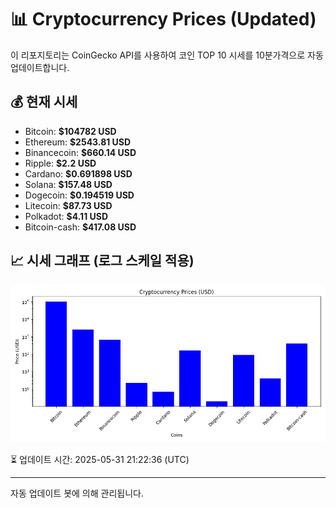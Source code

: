 
# 📊 Cryptocurrency Prices (Updated)

이 리포지토리는 CoinGecko API를 사용하여 코인 TOP 10 시세를 10분가격으로 자동 업데이트합니다.

## 💰 현재 시세
- Bitcoin: **$104782 USD**
- Ethereum: **$2543.81 USD**
- Binancecoin: **$660.14 USD**
- Ripple: **$2.2 USD**
- Cardano: **$0.691898 USD**
- Solana: **$157.48 USD**
- Dogecoin: **$0.194519 USD**
- Litecoin: **$87.73 USD**
- Polkadot: **$4.11 USD**
- Bitcoin-cash: **$417.08 USD**

## 📈 시세 그래프 (로그 스케일 적용)
![Crypto Prices](crypto_prices.png)

⏳ 업데이트 시간: 2025-05-31 21:22:36 (UTC)

---
자동 업데이트 봇에 의해 관리됩니다.
